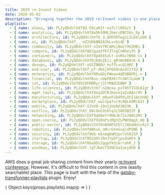 ```yaml
---
title: 2019 re:Invent Videos
date: 2020-05-02
description: "Bringing together the 2019 re:Invent videos in one place!"
playlists:
  - { name: alexa, id: PL2yQDdvlhXf8d-EXLaKIt-naTcllN5Gzt }
  - { name: analytics, id: PL2yQDdvlhXf8xDhf0MLJbercENCI6s_8y }
  - { name: architecture, id: PL2yQDdvlhXf8_d_QOFD9Twg2LILEmluDH }
  - { name: ai, id: PL2yQDdvlhXf__-mZ2GK6BNIA3hLvvbi4E }
  - { name: community, id: PL2yQDdvlhXf-eZoV7RCaMsi0wzl9kZHBi }
  - { name: compute, id: PL2yQDdvlhXf8DJgzm3fKfZTxgCnNhesfh }
  - { name: containers, id: PL2yQDdvlhXf8pA545zLt-nvRSz7KK6_Cx }
  - { name: databases, id: PL2yQDdvlhXf8j0dn2Eji_gRtWnRB9rK-G }
  - { name: devops, id: PL2yQDdvlhXf-yQlZNNOU_euffLvcOLH6C }
  - { name: end-user, id: PL2yQDdvlhXf_pT-dKkjVFKhOnAid72YID }
  - { name: enterprise, id: PL2yQDdvlhXf9RsGOjFWnau4dEhBBFRj-n }
  - { name: financial, id: PL2yQDdvlhXf8xs-cUwFBXKlfn3ATJLdaW }
  - { name: iot, id: PL2yQDdvlhXf85CDFKMRyrj3ltMAOJENWF }
  - { name: life-sciences, id: PL2yQDdvlhXf-n2Anxw_pxT4hT3lDL61gr }
  - { name: mgmt-tools, id: PL2yQDdvlhXf8ea2DTRJKese1aZv0Anr9Y }
  - { name: manufacturing, id: PL2yQDdvlhXf_m9yePiD4PXLOtI1WcVnN1 }
  - { name: marketplace, id: PL2yQDdvlhXf_owJJpafvc9cAQLU4McA3t }
  - { name: mobile, id: PL2yQDdvlhXf-GZxV0-jOn1jUcNdJN33K_ }
  - { name: netflix, id: PL2yQDdvlhXf_D8cOeCOc6lqJL5Ob5BZtF }
  - { name: networking, id: PL2yQDdvlhXf9q98eYr9HkJkf2vJA0S3Ht }
  - { name: open-source, id: PL2yQDdvlhXf910nPsiMgYZLPWX9qqX_m6 }
  - { name: public-sector, id: PL2yQDdvlhXf8n0UHFhtEll7ASeHUicRiS }
  - { name: robotics, id: PL2yQDdvlhXf88hx5_nMcrGYnGvqldP5ME }
  - { name: security, id: PL2yQDdvlhXf9Ub-ekxAq0wMJpslV562SP }
  - { name: startup, id: PL2yQDdvlhXf8OibHl1RoJYpO7jpxduHF4 }
  - { name: storage, id: PL2yQDdvlhXf86aDDsZqqpYkQi6rrahR_2 }
  - { name: windows, id: PL2yQDdvlhXf-lgTJbecT5VNCGa1aejdU9 }
---
```


AWS does a great job sharing content from their yearly [re:Invent conference](https://reinvent.awsevents.com).  However, it's difficult to find this content in one (easily searchable) place.  This page is built with the help of the [gatsby-transformer-playlists](https://github.com/pofallon/gatsby-transformer-playlists) plugin.  Enjoy!

<div>
  { Object.keys(props.playlists).map(p =>
    <ReinventProcessor playlist={props.playlists[p]}>
      <Playlist />
    </ReinventProcessor>
  ) }
</div>